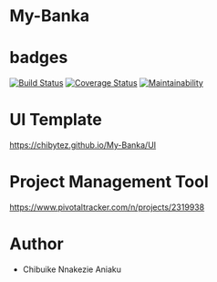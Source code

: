 # My-Banka

# badges

[![Build Status](https://travis-ci.org/chibytez/My-Banka.svg?branch=develop)](https://travis-ci.org/chibytez/My-Banka)
[![Coverage Status](https://coveralls.io/repos/github/chibytez/My-Banka/badge.svg)](https://coveralls.io/github/chibytez/My-Banka)
[![Maintainability](https://api.codeclimate.com/v1/badges/99cd45cbe8d224bf4cf5/maintainability)](https://codeclimate.com/github/chibytez/My-Banka/maintainability)

# UI Template
https://chibytez.github.io/My-Banka/UI

# Project Management Tool
https://www.pivotaltracker.com/n/projects/2319938

# Author
- Chibuike Nnakezie Aniaku